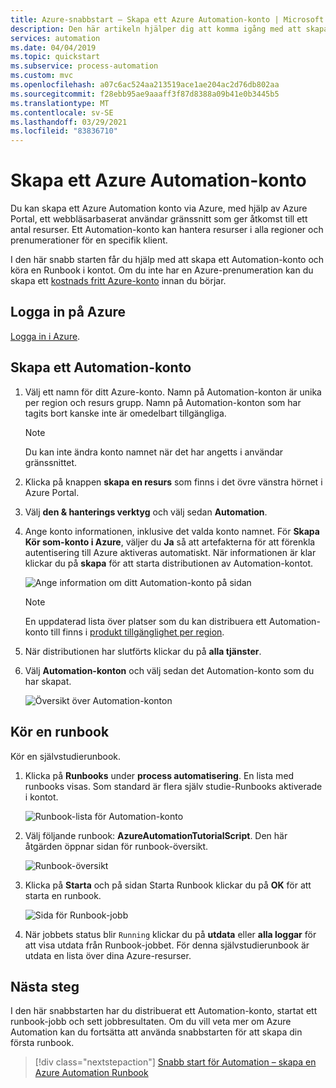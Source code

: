 ```yaml
---
title: Azure-snabbstart – Skapa ett Azure Automation-konto | Microsoft Docs
description: Den här artikeln hjälper dig att komma igång med att skapa ett Azure Automation konto och köra en Runbook.
services: automation
ms.date: 04/04/2019
ms.topic: quickstart
ms.subservice: process-automation
ms.custom: mvc
ms.openlocfilehash: a07c6ac524aa213519ace1ae204ac2d76db802aa
ms.sourcegitcommit: f28ebb95ae9aaaff3f87d8388a09b41e0b3445b5
ms.translationtype: MT
ms.contentlocale: sv-SE
ms.lasthandoff: 03/29/2021
ms.locfileid: "83836710"
---
```

# <a name="create-an-azure-automation-account"></a>Skapa ett Azure Automation-konto

Du kan skapa ett Azure Automation konto via Azure, med hjälp av Azure Portal, ett webbläsarbaserat användar gränssnitt som ger åtkomst till ett antal resurser. Ett Automation-konto kan hantera resurser i alla regioner och prenumerationer för en specifik klient. 

I den här snabb starten får du hjälp med att skapa ett Automation-konto och köra en Runbook i kontot. Om du inte har en Azure-prenumeration kan du skapa ett [kostnads fritt Azure-konto](https://azure.microsoft.com/free/?WT.mc_id=A261C142F) innan du börjar.

## <a name="sign-in-to-azure"></a>Logga in på Azure

[Logga in i Azure](https://portal.azure.com).

## <a name="create-automation-account"></a>Skapa ett Automation-konto

1. Välj ett namn för ditt Azure-konto. Namn på Automation-konton är unika per region och resurs grupp. Namn på Automation-konton som har tagits bort kanske inte är omedelbart tillgängliga.

    > [!NOTE]
    > Du kan inte ändra konto namnet när det har angetts i användar gränssnittet. 

2. Klicka på knappen **skapa en resurs** som finns i det övre vänstra hörnet i Azure Portal.

3. Välj **den & hanterings verktyg** och välj sedan **Automation**.

4. Ange konto informationen, inklusive det valda konto namnet. För **Skapa Kör som-konto i Azure**, väljer du **Ja** så att artefakterna för att förenkla autentisering till Azure aktiveras automatiskt. När informationen är klar klickar du på **skapa** för att starta distributionen av Automation-kontot.

    ![Ange information om ditt Automation-konto på sidan](./media/automation-quickstart-create-account/create-automation-account-portal-blade.png)  

    > [!NOTE]
    > En uppdaterad lista över platser som du kan distribuera ett Automation-konto till finns i [produkt tillgänglighet per region](https://azure.microsoft.com/global-infrastructure/services/?products=automation&regions=all).

5. När distributionen har slutförts klickar du på **alla tjänster**.

6. Välj **Automation-konton** och välj sedan det Automation-konto som du har skapat.

    ![Översikt över Automation-konton](./media/automation-quickstart-create-account/automation-account-overview.png)

## <a name="run-a-runbook"></a>Kör en runbook

Kör en självstudierunbook.

1. Klicka på **Runbooks** under **process automatisering**. En lista med runbooks visas. Som standard är flera själv studie-Runbooks aktiverade i kontot.

    ![Runbook-lista för Automation-konto](./media/automation-quickstart-create-account/automation-runbooks-overview.png)

1. Välj följande runbook: **AzureAutomationTutorialScript**. Den här åtgärden öppnar sidan för runbook-översikt.

    ![Runbook-översikt](./media/automation-quickstart-create-account/automation-tutorial-script-runbook-overview.png)

1. Klicka på **Starta** och på sidan Starta Runbook klickar du på **OK** för att starta en runbook.

    ![Sida för Runbook-jobb](./media/automation-quickstart-create-account/automation-tutorial-script-job.png)

1. När jobbets status blir `Running` klickar du på **utdata** eller **alla loggar** för att visa utdata från Runbook-jobbet. För denna självstudierunbook är utdata en lista över dina Azure-resurser.

## <a name="next-steps"></a>Nästa steg

I den här snabbstarten har du distribuerat ett Automation-konto, startat ett runbook-jobb och sett jobbresultaten. Om du vill veta mer om Azure Automation kan du fortsätta att använda snabbstarten för att skapa din första runbook.

> [!div class="nextstepaction"]
> [Snabb start för Automation – skapa en Azure Automation Runbook](./automation-quickstart-create-runbook.md)

